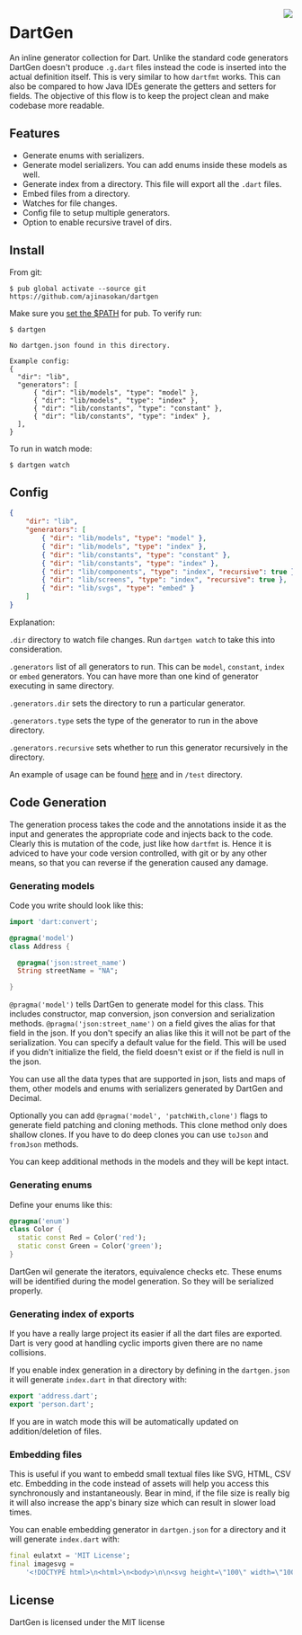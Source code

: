 <a href="https://zerodha.tech"><img src="https://zerodha.tech/static/images/github-badge.svg" align="right" /></a>

# DartGen

An inline generator collection for Dart. Unlike the standard code generators DartGen doesn't produce `.g.dart` files instead the code is inserted into the actual definition itself. This is very similar to how `dartfmt` works. This can also be compared to how Java IDEs generate the getters and setters for fields. The objective of this flow is to keep the project clean and make codebase more readable.

## Features

- Generate enums with serializers.
- Generate model serializers. You can add enums inside these models as well.
- Generate index from a directory. This file will export all the `.dart` files.
- Embed files from a directory.
- Watches for file changes.
- Config file to setup multiple generators.
- Option to enable recursive travel of dirs.

## Install

From git:

```shell
$ pub global activate --source git https://github.com/ajinasokan/dartgen
```

Make sure you [set the $PATH](https://dart.dev/tools/pub/cmd/pub-global#running-a-script-from-your-path) for pub. To verify run:

```shell
$ dartgen

No dartgen.json found in this directory.

Example config:
{
  "dir": "lib",
  "generators": [
      { "dir": "lib/models", "type": "model" },
      { "dir": "lib/models", "type": "index" },
      { "dir": "lib/constants", "type": "constant" },
      { "dir": "lib/constants", "type": "index" },
  ],
}
```

To run in watch mode:

```shell
$ dartgen watch
```

## Config

```json
{
    "dir": "lib",
    "generators": [
        { "dir": "lib/models", "type": "model" },
        { "dir": "lib/models", "type": "index" },
        { "dir": "lib/constants", "type": "constant" },
        { "dir": "lib/constants", "type": "index" },
        { "dir": "lib/components", "type": "index", "recursive": true },
        { "dir": "lib/screens", "type": "index", "recursive": true },
        { "dir": "lib/svgs", "type": "embed" }
    ]
}
```

Explanation:

`.dir` directory to watch file changes. Run `dartgen watch` to take this into consideration.

`.generators` list of all generators to run. This can be `model`, `constant`, `index` or `embed` generators. You can have more than one kind of generator executing in same directory.

`.generators.dir` sets the directory to run a particular generator.

`.generators.type` sets the type of the generator to run in the above directory.

`.generators.recursive` sets whether to run this generator recursively in the directory.

An example of usage can be found [here](EXAMPLE.md) and in `/test` directory.

## Code Generation

The generation process takes the code and the annotations inside it as the input and generates the appropriate code and injects back to the code. Clearly this is mutation of the code, just like how `dartfmt` is. Hence it is adviced to have your code version controlled, with git or by any other means, so that you can reverse if the generation caused any damage.

### Generating models

Code you write should look like this:

```dart
import 'dart:convert';

@pragma('model')
class Address {

  @pragma('json:street_name')
  String streetName = "NA";

}
```

`@pragma('model')` tells DartGen to generate model for this class. This includes constructor, map conversion, json conversion and serialization methods. `@pragma('json:street_name')` on a field gives the alias for that field in the json. If you don't specify an alias like this it will not be part of the serialization. You can specify a default value for the field. This will be used if you didn't initialize the field, the field doesn't exist or if the field is null in the json.

You can use all the data types that are supported in json, lists and maps of them, other models and enums with serializers generated by DartGen and Decimal.

Optionally you can add `@pragma('model', 'patchWith,clone')` flags to generate field patching and cloning methods. This clone method only does shallow clones. If you have to do deep clones you can use `toJson` and `fromJson` methods.

You can keep additional methods in the models and they will be kept intact.

### Generating enums

Define your enums like this:

```dart
@pragma('enum')
class Color {
  static const Red = Color('red');
  static const Green = Color('green');
}
```

DartGen wil generate the iterators, equivalence checks etc. These enums will be identified during the model generation. So they will be serialized properly.

### Generating index of exports

If you have a really large project its easier if all the dart files are exported. Dart is very good at handling cyclic imports given there are no name collisions.

If you enable index generation in a directory by defining in the `dartgen.json` it will generate `index.dart` in that directory with:

```dart
export 'address.dart';
export 'person.dart';
```

If you are in watch mode this will be automatically updated on addition/deletion of files.

### Embedding files

This is useful if you want to embedd small textual files like SVG, HTML, CSV etc. Embedding in the code instead of assets will help you access this synchronously and instantaneously. Bear in mind, if the file size is really big it will also increase the app's binary size which can result in slower load times.

You can enable embedding generator in `dartgen.json` for a directory and it will generate `index.dart` with:

```dart
final eulatxt = 'MIT License';
final imagesvg =
    '<!DOCTYPE html>\n<html>\n<body>\n\n<svg height=\"100\" width=\"100\">\n  <circle cx=\"50\" cy=\"50\" r=\"40\" stroke=\"black\" stroke-width=\"3\" fill=\"red\" />\n  Sorry, your browser does not support inline SVG.  \n</svg> \n \n</body>\n</html>\n';
```

## License

DartGen is licensed under the MIT license